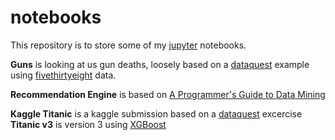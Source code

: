 # notebooks

This repository is to store some of my [jupyter](https://jupyter.org/) notebooks.

**Guns** is looking at us gun deaths, loosely based on a [dataquest](dataquest.io) example using [fivethirtyeight](fivethirtyeight.com) data.

**Recommendation Engine** is based on [A Programmer's Guide to Data Mining](http://guidetodatamining.com/)

**Kaggle Titanic** is a kaggle submission based on a [dataquest](dataquest.io) excercise
**Titanic v3** is version 3 using [XGBoost](https://xgboost.readthedocs.io/en/latest/)
